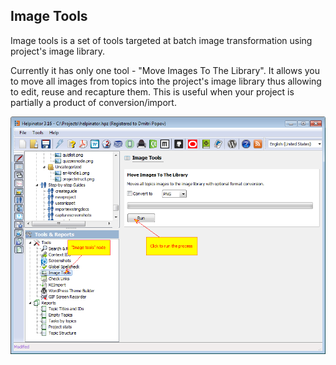 ## Image Tools

Image tools is a set of tools targeted at batch image transformation using project's image library.


Currently it has only one tool - "Move Images To The Library". It allows you to move all images from topics into the project's image library thus allowing to edit, reuse and recapture them. This is useful when your project is partially a product of conversion/import.


![imagetools.png](images/imagetools.png "imagetools.png")
